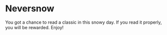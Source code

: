 # Neversnow
You got a chance to read a classic in this snowy day. If you read it properly, you will be rewarded. Enjoy!
